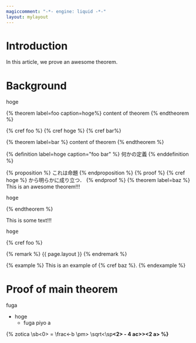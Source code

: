 ```yaml
---
magiccomment: "-*- engine: liquid -*-"
layout: mylayout
---
```


# Introduction
In this article, we prove an awesome theorem.

# Background
hoge

{% theorem label=foo caption=hoge%}
  content of theorem
{% endtheorem %}

{% cref foo %}
{% cref hoge %}
{% cref bar%}

{% theorem label=bar %}
  content of theorem
{% endtheorem %}

{% definition label=hoge caption="foo bar" %}
  何かの定義
{% enddefinition %}

{% proposition %}
  これは命題
{% endproposition %}
{% proof %}
  {% cref hoge %} から明らかに成り立つ．
{% endproof %}
{% theorem label=baz %}
  This is an awesome theorem!!!
  <pre>hoge</pre>
{% endtheorem %}

This is some text!!!
<pre>hoge</pre>

{% cref foo %}

{% remark %}
  {{ page.layout }}
{% endremark %}

{% example %}
  This is an example of {% cref baz %}.
{% endexample %}
# Proof of main theorem
fuga
- hoge
  - fuga
    piyo
a

{% zotica \sb<x><0> = \frac<-b \pm> \sqrt<\sp<b><2> - 4 ac>><2 a> %}
